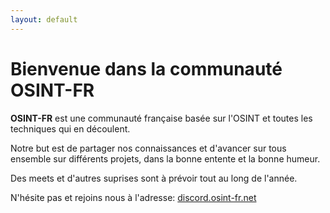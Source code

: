 ```yaml
---
layout: default
---
```


# Bienvenue dans la communauté OSINT-FR

**OSINT-FR** est une communauté française basée sur l'OSINT et toutes les techniques qui en découlent.

Notre but est de partager nos connaissances et d'avancer sur tous ensemble sur différents projets, dans la bonne entente et la bonne humeur.

Des meets et d'autres suprises sont à prévoir tout au long de l'année.

N'hésite pas et rejoins nous à l'adresse: [discord.osint-fr.net](http://discord.osint-fr.net)